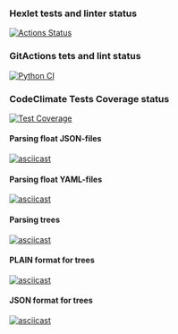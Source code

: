 ### Hexlet tests and linter status

[![Actions Status](https://github.com/ArtemyAA/python-project-50/actions/workflows/hexlet-check.yml/badge.svg)](https://github.com/ArtemyAA/python-project-50/actions)

### GitActions tets and lint status

[![Python CI](https://github.com/ArtemyAA/python-project-50/actions/workflows/Python_CI.yml/badge.svg)](https://github.com/ArtemyAA/python-project-50/actions/workflows/Python_CI.yml)

### CodeClimate Tests Coverage status

[![Test Coverage](https://api.codeclimate.com/v1/badges/0be990c6c95df4a551e7/test_coverage)](https://codeclimate.com/github/ArtemyAA/python-project-50/test_coverage)

#### Parsing float JSON-files

[![asciicast](https://asciinema.org/a/632924.svg)](https://asciinema.org/a/632924)

#### Parsing float YAML-files

[![asciicast](https://asciinema.org/a/633254.svg)](https://asciinema.org/a/633254)

#### Parsing trees

[![asciicast](https://asciinema.org/a/634501.svg)](https://asciinema.org/a/634501)

#### PLAIN format for trees

[![asciicast](https://asciinema.org/a/634774.svg)](https://asciinema.org/a/634774)

#### JSON format for trees

[![asciicast](https://asciinema.org/a/635456.svg)](https://asciinema.org/a/635456)
